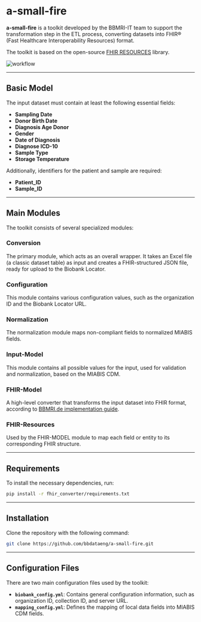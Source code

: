 
# a-small-fire

**a-small-fire** is a toolkit developed by the BBMRI-IT team to support the transformation step in the ETL process, converting datasets into FHIR® (Fast Healthcare Interoperability Resources) format.

The toolkit is based on the open-source [FHIR RESOURCES](https://github.com/nazrulworld/fhir.resources) library.

![workflow](https://github.com/bbdataeng/a-small-fhir/blob/simpler-fhir/figures/asmallfire.png)

---

## Basic Model

The input dataset must contain at least the following essential fields:


- **Sampling Date**
- **Donor Birth Date**
- **Diagnosis Age Donor**
- **Gender**
- **Date of Diagnosis**
- **Diagnose ICD-10**
- **Sample Type**
- **Storage Temperature**

Additionally, identifiers for the patient and sample are required:

- **Patient_ID**
- **Sample_ID**

---

## Main Modules

The toolkit consists of several specialized modules:

### **Conversion**
The primary module, which acts as an overall wrapper. It takes an Excel file (a classic dataset table) as input and creates a FHIR-structured JSON file, ready for upload to the Biobank Locator.

### **Configuration**
This module contains various configuration values, such as the organization ID and the Biobank Locator URL.

### **Normalization**
The normalization module maps non-compliant fields to normalized MIABIS fields.

### **Input-Model**
This module contains all possible values for the input, used for validation and normalization, based on the MIABIS CDM.

### **FHIR-Model**
A high-level converter that transforms the input dataset into FHIR format, according to [BBMRI.de implementation guide](https://samply.github.io/bbmri-fhir-ig/).

### **FHIR-Resources**
Used by the FHIR-MODEL module to map each field or entity to its corresponding FHIR structure.

---

## Requirements

To install the necessary dependencies, run:

```bash
pip install -r fhir_converter/requirements.txt
```

---

## Installation

Clone the repository with the following command:

```bash
git clone https://github.com/bbdataeng/a-small-fire.git
```

---

## Configuration Files

There are two main configuration files used by the toolkit:

- **`biobank_config.yml`**: Contains general configuration information, such as organization ID, collection ID, and server URL.
- **`mapping_config.yml`**: Defines the mapping of local data fields into MIABIS CDM fields.

